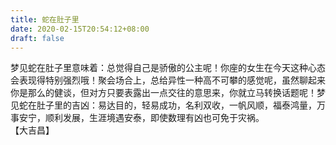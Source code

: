 ```yaml
---
title: 蛇在肚子里
date: 2020-02-15T20:54:12+08:00
draft: false
---
```


梦见蛇在肚子里意味着：总觉得自己是骄傲的公主呢！你座的女生在今天这种心态会表现得特别强烈哦！聚会场合上，总给异性一种高不可攀的感觉呢，虽然聊起来你是那么的健谈，但对方只要表露出一点交往的意思来，你就立马转换话题呢！梦见蛇在肚子里的吉凶：易达目的，轻易成功，名利双收，一帆风顺，福泰鸿量，万事安宁，顺利发展，生涯境遇安泰，即使数理有凶也可免于灾祸。<br>
【大吉昌】